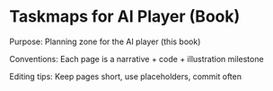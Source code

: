 # Taskmaps for AI Player (Book)

Purpose: Planning zone for the AI player (this book)

Conventions: Each page is a narrative + code + illustration milestone

Editing tips: Keep pages short, use placeholders, commit often
